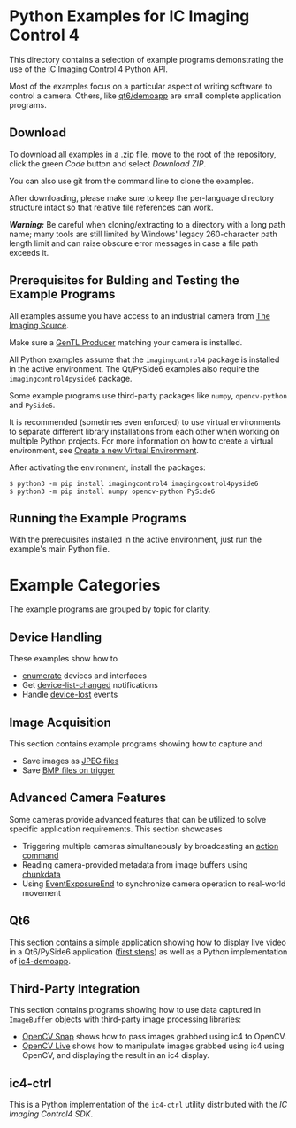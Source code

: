 # Python Examples for IC Imaging Control 4

This directory contains a selection of example programs demonstrating the use of the IC Imaging Control 4 Python API.

Most of the examples focus on a particular aspect of writing software to control a camera. Others, like [qt6/demoapp](python/qt6/demoapp) are small complete application programs.

## Download

To download all examples in a .zip file, move to the root of the repository, click the green *Code* button and select *Download ZIP*.

You can also use git from the command line to clone the examples.

After downloading, please make sure to keep the per-language directory structure intact so that relative file references can work.

***Warning:*** Be careful when cloning/extracting to a directory with a long path name; many tools are still limited by Windows' legacy 260-character path length limit and can raise obscure error messages in case a file path exceeds it.

## Prerequisites for Bulding and Testing the Example Programs

All examples assume you have access to an industrial camera from [The Imaging Source](www.theimagingsource.com).

Make sure a [GenTL Producer](https://www.theimagingsource.com/en-us/support/download/) matching your camera is installed.

All Python examples assume that the `imagingcontrol4` package is installed in the active environment. The Qt/PySide6 examples also require the `imagingcontrol4pyside6` package.

Some example programs use third-party packages like `numpy`, `opencv-python` and `PySide6`.

It is recommended (sometimes even enforced) to use virtual environments to separate different library installations from each other when working on multiple Python projects. For more information on how to create a virtual environment, see [Create a new Virtual Environment](https://packaging.python.org/en/latest/guides/installing-using-pip-and-virtual-environments/#create-a-new-virtual-environment).

After activating the environment, install the packages:

```
$ python3 -m pip install imagingcontrol4 imagingcontrol4pyside6
$ python3 -m pip install numpy opencv-python PySide6
```

## Running the Example Programs

With the prerequisites installed in the active environment, just run the example's main Python file.

# Example Categories

The example programs are grouped by topic for clarity.

## Device Handling

These examples show how to
- [enumerate](python/device-handling/device-enumeration) devices and interfaces
- Get [device-list-changed](python/device-handling/device-list-changed/) notifications
- Handle [device-lost](python/device-handling/device-lost) events

## Image Acquisition

This section contains example programs showing how to capture and
- Save images as [JPEG files](python/image-acquisition/save-jpeg-file/)
- Save [BMP files on trigger](python/image-acquitition/save-bmp-file-on-trigger/)

## Advanced Camera Features

Some cameras provide advanced features that can be utilized to solve specific application requirements. This section showcases
- Triggering multiple cameras simultaneously by broadcasting an [action command](python/advanced-camera-features/actioncommand-broadcast-trigger)
- Reading camera-provided metadata from image buffers using [chunkdata](python/advanced-camera-features/connect-chunkdata)
- Using [EventExposureEnd](python/advanced-camera-features/EventExposureEnd) to synchronize camera operation to real-world movement

## Qt6

This section contains a simple application showing how to display live video in a Qt6/PySide6 application ([first steps](python/qt6/qt6-first-steps)) as well as a Python implementation of [ic4-demoapp](python/qt6/demoapp).

## Third-Party Integration

This section contains programs showing how to use data captured in `ImageBuffer` objects with third-party image processing libraries:

- [OpenCV Snap](python/thirdparty-integration/imagebuffer-numpy-opencv-live) shows how to pass images grabbed using ic4 to OpenCV.
- [OpenCV Live](python/thirdparty-integration/imagebuffer-numpy-opencv-live) shows how to manipulate images grabbed using ic4 using OpenCV, and displaying the result in an ic4 display.

## ic4-ctrl

This is a Python implementation of the `ic4-ctrl` utility distributed with the *IC Imaging Control4 SDK*.